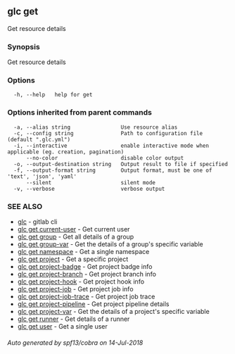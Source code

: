 ## glc get

Get resource details

### Synopsis

Get resource details

### Options

```
  -h, --help   help for get
```

### Options inherited from parent commands

```
  -a, --alias string                Use resource alias
  -c, --config string               Path to configuration file (default ".glc.yml")
  -i, --interactive                 enable interactive mode when applicable (eg. creation, pagination)
      --no-color                    disable color output
  -o, --output-destination string   Output result to file if specified
  -f, --output-format string        Output format, must be one of 'text', 'json', 'yaml'
      --silent                      silent mode
  -v, --verbose                     verbose output
```

### SEE ALSO

* [glc](glc.md)	 - gitlab cli
* [glc get current-user](glc_get_current-user.md)	 - Get current user
* [glc get group](glc_get_group.md)	 - Get all details of a group
* [glc get group-var](glc_get_group-var.md)	 - Get the details of a group's specific variable
* [glc get namespace](glc_get_namespace.md)	 - Get a single namespace
* [glc get project](glc_get_project.md)	 - Get a specific project
* [glc get project-badge](glc_get_project-badge.md)	 - Get project badge info
* [glc get project-branch](glc_get_project-branch.md)	 - Get project branch info
* [glc get project-hook](glc_get_project-hook.md)	 - Get project hook info
* [glc get project-job](glc_get_project-job.md)	 - Get project job info
* [glc get project-job-trace](glc_get_project-job-trace.md)	 - Get project job trace
* [glc get project-pipeline](glc_get_project-pipeline.md)	 - Get project pipeline details
* [glc get project-var](glc_get_project-var.md)	 - Get the details of a project's specific variable
* [glc get runner](glc_get_runner.md)	 - Get details of a runner
* [glc get user](glc_get_user.md)	 - Get a single user

###### Auto generated by spf13/cobra on 14-Jul-2018
